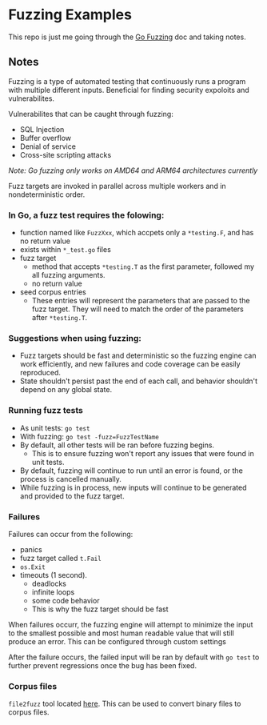 # Fuzzing Examples

This repo is just me going through the [Go Fuzzing](https://go.dev/doc/fuzz) doc and taking notes.

## Notes

Fuzzing is a type of automated testing that continuously runs a program with multiple different inputs. Beneficial for finding security expoloits and vulnerabilites.

Vulnerabilites that can be caught through fuzzing:
- SQL Injection
- Buffer overflow
- Denial of service
- Cross-site scripting attacks

_Note: Go fuzzing only works on AMD64 and ARM64 architectures currently_

Fuzz targets are invoked in parallel across multiple workers and in nondeterministic order.


### In Go, a fuzz test requires the folowing:
- function named like `FuzzXxx`, which accpets only a `*testing.F`, and has no return value
- exists within `*_test.go` files
- fuzz target
  - method that accepts `*testing.T` as the first parameter, followed my all fuzzing arguments.
  - no return value
- seed corpus entries
  - These entries will represent the parameters that are passed to the fuzz target. They will need to match the order of the parameters after `*testing.T`.

### Suggestions when using fuzzing:
- Fuzz targets should be fast and deterministic so the fuzzing engine can work efficiently, and new failures and code coverage can be easily reproduced.
- State shouldn't persist past the end of each call, and behavior shouldn't depend on any global state.

### Running fuzz tests
- As unit tests: `go test`
- With fuzzing: `go test -fuzz=FuzzTestName`
- By default, all other tests will be ran before fuzzing begins.
  - This is to ensure fuzzing won't report any issues that were found in unit tests.
- By default, fuzzing will continue to run until an error is found, or the process is cancelled manually.
- While fuzzing is in process, new inputs will continue to be generated and provided to the fuzz target.

### Failures
Failures can occur from the following:
- panics
- fuzz target called `t.Fail`
- `os.Exit`
- timeouts (1 second).
  - deadlocks
  - infinite loops
  - some code behavior
  - This is why the fuzz target should be fast

When failures occurr, the fuzzing engine will attempt to minimize the input to the smallest possible and most human readable value that will still produce an error. This can be configured through custom settings

After the failure occurs, the failed input will be ran by default with `go test` to further prevent regressions once the bug has been fixed.

### Corpus files

`file2fuzz` tool located [here](https://golang.org/x/tools/cmd/file2fuzz). This can be used to convert binary files to corpus files.
